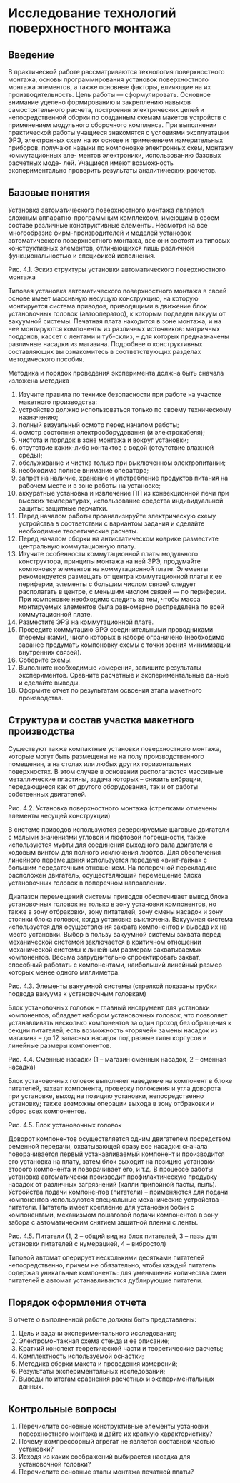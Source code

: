 # Исследование технологий поверхностного монтажа

## Введение

В практической работе рассматриваются технология поверхностного монтажа, основы программирования установок поверхностного монтажа элементов, а также основные факторы, влияющие на их производительность.
Цель работы — сформулировать.
Основное внимание уделено формированию и закреплению навыков самостоятельного расчета, построения электрических цепей и непосредственной сборки по созданным схемам макетов устройств с применением модульного сборочного комплекса.
При выполнении практической работы учащиеся знакомятся с условиями эксплуатации ЭРЭ, электронных схем на их основе и применением измерительных приборов, получают навыки по компоновке электронных схем, монтажу коммутационных эле- ментов электроники, использованию базовых расчетных моде- лей. Учащиеся имеют возможность экспериментально проверить результаты аналитических расчетов.

## Базовые понятия

Установка автоматического поверхностного монтажа является сложным аппаратно-программным комплексом, имеющим в своем составе различные конструктивные элементы. Несмотря на все многообразие фирм-производителей и моделей установок автоматического поверхностного монтажа, все они состоят из типовых конструктивных элементов, отличающихся лишь различной функциональностью и спецификой исполнения.

Рис. 4.1. Эскиз структуры установки автоматического поверхностного монтажа

Типовая установка автоматического поверхностного монтажа в своей основе имеет массивную несущую конструкцию, на которую монтируется система приводов, приводящими в движение блок установочных головок (автооператор), к которым подведен вакуум от вакуумной системы. Печатная плата находится в зоне монтажа, и на нее монтируются компоненты из различных источников: матричных поддонов, кассет с лентами и туб-склиз, – для которых предназначены различные насадки из магазина. Подробнее о конструктивных составляющих вы ознакомитесь в соответствующих разделах методического пособия.

Методика и порядок проведения эксперимента должна быть сначала изложена методика

1. Изучите правила по технике безопасности при работе на участке макетного производства:
  1. устройство должно использоваться только по своему техническому назначению;
  1. полный визуальный осмотр перед началом работы;
  1. осмотр состояния электрооборудования (и электрокабеля);
  1. чистота и порядок в зоне монтажа и вокруг установки;
  1. отсутствие каких-либо контактов с водой (отсутствие влажной среды);
  1. обслуживание и чистка только при выключенном электропитании;
  1. необходимо полное внимание оператора;
  1. запрет на наличие, хранение и употребление продуктов питания на рабочем месте и в зоне работы на установке;
  1. аккуратные установка и извлечение ПП из конвекционной печи при высоких температурах, использование средства индивидуальной защиты: защитные перчатки.
1. Перед началом работы проанализируйте электрическую схему устройства в соответствии с вариантом задания и сделайте необходимые теоретические расчеты.
3. Перед началом сборки на антистатическом коврике разместите центральную коммутационную плату.
4. Изучите особенности коммутационной платы модульного конструктора, принципы монтажа на ней ЭРЭ, продумайте компоновку элементов на коммутационной плате. Элементы рекомендуется размещать от центра коммутационной платы к ее периферии, элементы с большим числом связей следует располагать в центре, с меньшим числом связей — по периферии. При компоновке необходимо следить за тем, чтобы масса монтируемых элементов была равномерно распределена по всей коммутационной плате.
5. Разместите ЭРЭ на коммутационной плате.
6. Проведите коммутацию ЭРЭ соединительными проводниками (перемычками), число которых в наборе ограничено (необходимо заранее продумать компоновку схемы с точки зрения минимизации внутренних связей).
7. Соберите схемы.
8. Выполните необходимые измерения, запишите результаты экспериментов. Сравните расчетные и экспериментальные данные и сделайте выводы.
9. Оформите отчет по результатам освоения этапа макетного производства.

## Структура и состав участка макетного производства

Существуют также компактные установки поверхностного монтажа, которые могут быть размещены не на полу производственного помещения, а на столах или любых других горизонтальных поверхностях. В этом случае в основании располагаются массивные металлические пластины, задача которых – снизить вибрации, передающиеся как от другого оборудования, так и от работы собственных двигателей.

Рис. 4.2. Установка поверхностного монтажа (стрелками отмечены элементы несущей конструкции)

В системе приводов используются реверсируемые шаговые двигатели с малыми значениями угловой и люфтовой погрешности, также используются муфты для соединения выходного вала двигателя с ходовым винтом для полного исключения люфтов. Для обеспечения линейного перемещения используется передача «винт-гайка» с большим передаточным отношением. На поперечной перекладине расположен двигатель, осуществляющий перемещение блока установочных головок в поперечном направлении.

Диапазон перемещений системы приводов обеспечивает вывод блока установочных головок не только в зону установки компонентов, но также в зону отбраковки, зону питателей, зону смены насадок и зону стоянки блока головок, когда установка выключена.
Вакуумная система используется для осуществления захвата компонентов и вывода их на место установки. Выбор в пользу вакуумной системы захвата перед механической системой заключается в критичном отношении механической системы к линейным размерам захватываемых компонентов. Весьма затруднительно спроектировать захват, способный работать с компонентами, наибольший линейный размер которых менее одного миллиметра.

Рис. 4.3. Элементы вакуумной системы
(стрелкой показаны трубки подвода вакуума к установочным головкам)

Блок установочных головок - главный инструмент для установки компонентов, обладает набором установочных головок, что позволяет устанавливать несколько компонентов за один проход без обращения к секции питателей; есть возможность «горячей» замены насадок из магазина – до 12 запасных насадок под разные типы корпусов и линейные размеры компонентов.

Рис. 4.4. Сменные насадки (1 – магазин сменных насадок, 2 – сменная насадка)

Блок установочных головок выполняет наведение на компонент в блоке питателей, захват компонента, проверку положения и угла доворота при установке, выход на позицию установки, непосредственно установку; также возможны операции выхода в зону отбраковки и сброс всех компонентов.

Рис. 4.5. Блок установочных головок

Доворот компонентов осуществляется одним двигателем посредством ременной передачи, охватывающей сразу все насадки: сначала поворачивается первый устанавливаемый компонент и производится его установка на плату, затем блок выходит на позицию установки второго компонента и поворачивает его, и т.д. В процессе работы установка автоматически производит профилактическую продувку насадок от различных загрязнений (капли припойной пасты, пыль).
Устройства подачи компонентов (питатели) – применяются для подачи компонентов используются специальные механические устройства – питатели. Питатель имеет крепление для установки бобин с компонентами, механизмом пошаговой подачи компонентов в зону забора с автоматическим снятием защитной пленки с ленты.

Рис. 4.5. Питатели
(1, 2 – общий вид на блок питателей, 3 – пазы для установки питателей с нумерацией, 4 – вибростол)

Типовой автомат оперирует несколькими десятками питателей непосредственно, причем не обязательно, чтобы каждый питатель содержал уникальные компоненты: для уменьшения количества смен питателей в автомат устанавливаются дублирующие питатели.

## Порядок оформления отчета

В отчете о выполненной работе должны быть представлены:

1. Цель и задачи экспериментального исследования;
2. Электромонтажная схема стенда и ее описание;
3. Краткий конспект теоретической части и теоретические расчеты;
4. Комплектность используемой оснастки;
5. Методика сборки макета и проведения измерений;
6. Результаты экспериментальных исследований;
7. Выводы по итогам сравнения расчетных и экспериментальных данных.

## Контрольные вопросы

1.	Перечислите основные конструктивные элементы установки поверхностного монтажа и дайте их краткую характеристику?
2.	Почему компрессорный агрегат не является составной частью установки?
3.	Исходя из каких соображений выбирается насадка для установочной головки?
4.	Перечислите основные этапы монтажа печатной платы?
